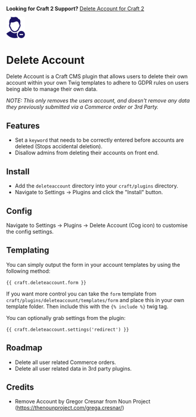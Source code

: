 **Looking for Craft 2 Support?** [Delete Account for Craft 2](https://github.com/bymayo/craft-delete-account/tree/craft-2)

<img src="https://github.com/bymayo/craft-delete-account/blob/craft-2/screenshots/icon.png?raw=true" width="50">

# Delete Account

Delete Account is a Craft CMS plugin that allows users to delete their own account within your own Twig templates to adhere to GDPR rules on users being able to manage their own data.

*NOTE: This only removes the users account, and doesn't remove any data they previously submitted via a Commerce order or 3rd Party.*

## Features

- Set a `keyword` that needs to be correctly entered before accounts are deleted (Stops accidental deletion).
- Disallow admins from deleting their accounts on front end.

## Install

- Add the `deleteaccount` directory into your `craft/plugins` directory.
- Navigate to Settings -> Plugins and click the "Install" button.

## Config

Navigate to Settings -> Plugins -> Delete Account (Cog icon) to customise the config settings.

## Templating

You can simply output the form in your account templates by using the following method:

```
{{ craft.deleteaccount.form }}
```

If you want more control you can take the `form` template from `craft/plugins/deleteaccount/templates/form` and place this in your own template folder. Then include this with the `{% include %}` twig tag.

You can optionally grab settings from the plugin:

```
{{ craft.deleteaccount.settings('redirect') }}
```

## Roadmap

- Delete all user related Commerce orders.
- Delete all user related data in 3rd party plugins.

## Credits

- Remove Account by Gregor Cresnar from Noun Project (https://thenounproject.com/grega.cresnar/)
